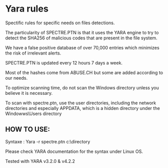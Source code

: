 # Yara rules
Spectific rules for specific needs on files detections.

The particularity of SPECTRE.PTN is that it uses the YARA engine to try to detect the SHA256 of malicious codes that are present in the file system.

We have a false positive database of over 70,000 entries which minimizes the risk of irrelevant alerts.

SPECTRE.PTN is updated every 12 hours 7 days a week.

Most of the hashes come from ABUSE.CH but some are added according to our needs.

To optimize scanning time, do not scan the Windows directory unless you believe it is necessary.

To scan with spectre.ptn, use the user directories, including the network directories and especially APPDATA, which is a hidden directory under the Windowws\Users directory

HOW TO USE:
----------
Syntaxe : Yara -r spectre.ptn c:\directory

Please check YARA documentation for the syntax under Linux OS.

Tested with YARA v3.2.0 & v4.2.2
